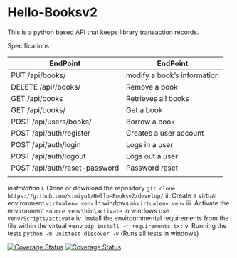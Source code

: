 # Hello-Booksv2
This is a python based API that keeps library transaction records.

Specifications

| EndPoint | EndPoint |
| ------------- | ------------- |
| PUT /api/books/<bookId> |modify a book’s information  |
|DELETE /api//books/<bookId> | Remove a book  |
| GET /api/books | Retrieves all books |
| GET /api/books/<bookId> | Get a book |
| POST /api/users/books/<bookId> | Borrow a book  |
| POST /api/auth/register | Creates a user account |
| POST /api/auth/login | Logs in a user |
| POST /api/auth/logout | Logs out a user |
| POST /api/auth/reset-password | Password reset |
|  |  | 
  
*Installation*
   i. Clone or download the repository
      `git clone https://github.com/simiyu1/Hello-Booksv2/develop/`
   ii. Create a virtual environment
      `virtualenv venv`
      In windows `mkvirtualenv venv`
   iii. Activate the environment 
      `source venv\bin\activate`
      in windows use `venv/Scripts/activate`
   iv. Install the environmmental requirements from the file within the virtual venv
       `pip install -r requirements.txt`
   v. Running the tests
        `python -m unittest discover -v` (Runs all tests in windows)

[![Coverage Status](https://coveralls.io/repos/github/simiyu1/Hello-Booksv2/badge.svg?branch=master)](https://coveralls.io/github/simiyu1/Hello-Booksv2?branch=master)
[![Coverage Status](https://coveralls.io/repos/github/simiyu1/Hello-Booksv2/badge.svg?branch=master)](https://coveralls.io/github/simiyu1/Hello-Booksv2?branch=master)

